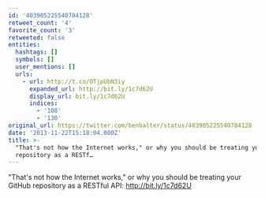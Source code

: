 ```yaml
---
id: '403905225540784128'
retweet_count: '4'
favorite_count: '3'
retweeted: false
entities:
  hashtags: []
  symbols: []
  user_mentions: []
  urls:
    - url: http://t.co/OTjpUbN3iy
      expanded_url: http://bit.ly/1c7d62U
      display_url: bit.ly/1c7d62U
      indices:
        - '108'
        - '130'
original_url: https://twitter.com/benbalter/status/403905225540784128
date: '2013-11-22T15:18:04.000Z'
title: >-
  "That's not how the Internet works," or why you should be treating your GitHub
  repository as a RESTf…
---
```


"That's not how the Internet works," or why you should be treating your GitHub repository as a RESTful API: http://bit.ly/1c7d62U